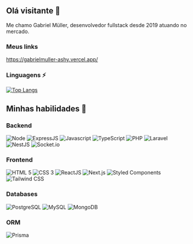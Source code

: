 ## Olá visitante 👋

Me chamo Gabriel Müller, desenvolvedor fullstack desde 2019 atuando no mercado.

### Meus links
https://gabrielmuller-ashy.vercel.app/

### Linguagens ⚡
[![Top Langs](https://github-readme-stats.vercel.app/api/top-langs/?username=muller-g&layout=compact&theme=tokyonight)](https://github.com/anuraghazra/github-readme-stats)

## Minhas habilidades 🚀

### Backend
![Node](https://img.shields.io/badge/Node.js-43853D?style=for-the-badge&logo=node.js&logoColor=white)
![ExpressJS](https://img.shields.io/badge/express-000000?style=for-the-badge&logo=express&logoColor=white)
![Javascript](https://img.shields.io/badge/JAVASCRIPT-323330?style=for-the-badge&logo=javascript)
![TypeScript](https://img.shields.io/badge/TYPESCRIPT-323330?style=for-the-badge&logo=typescript)
![PHP](https://img.shields.io/badge/PHP-323330?style=for-the-badge&logo=php)
![Laravel](https://img.shields.io/badge/Laravel-323330?style=for-the-badge&logo=laravel)
![NestJS](https://img.shields.io/badge/NestJS-323330?style=for-the-badge&logo=nestjs)
![Socket.io](https://img.shields.io/badge/SOCKET-IO-323330?style=for-the-badge&logo=socket.io)

### Frontend
![HTML 5](https://img.shields.io/badge/HTML5-E34F26?style=for-the-badge&logo=html5&logoColor=white)
![CSS 3](https://img.shields.io/badge/CSS3-1572B6?style=for-the-badge&logo=css3&logoColor=white)
![ReactJS](https://img.shields.io/badge/REACT-blue?style=for-the-badge&logo=react&logoColor=white)
![Next.js](https://img.shields.io/badge/Next.js-323330?style=for-the-badge&logo=next.js)
![Styled Components](https://img.shields.io/badge/Styled%20Components-323330?style=for-the-badge&logo=styled-components)
![Tailwind CSS](https://img.shields.io/badge/Tailwind%20CSS-323330?style=for-the-badge&logo=tailwind-css)


### Databases
![PostgreSQL](https://img.shields.io/badge/POSTGRESQL-323330?style=for-the-badge&logo=postgresql&logoColor=blue)
![MySQL](https://img.shields.io/badge/MySQL-323330?style=for-the-badge&logo=mysql)
![MongoDB](https://img.shields.io/badge/MongoDB-323330?style=for-the-badge&logo=mongodb)


### ORM
![Prisma](https://img.shields.io/badge/prisma-323330?style=for-the-badge&logo=prisma)
